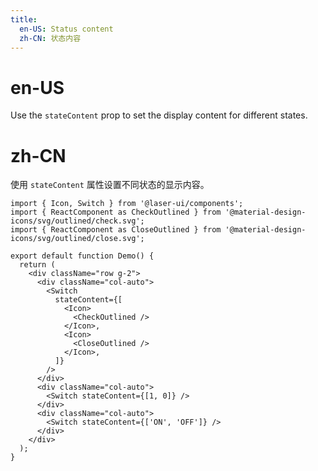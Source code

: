 ```yaml
---
title:
  en-US: Status content
  zh-CN: 状态内容
---
```


# en-US

Use the `stateContent` prop to set the display content for different states.

# zh-CN

使用 `stateContent` 属性设置不同状态的显示内容。

```tsx
import { Icon, Switch } from '@laser-ui/components';
import { ReactComponent as CheckOutlined } from '@material-design-icons/svg/outlined/check.svg';
import { ReactComponent as CloseOutlined } from '@material-design-icons/svg/outlined/close.svg';

export default function Demo() {
  return (
    <div className="row g-2">
      <div className="col-auto">
        <Switch
          stateContent={[
            <Icon>
              <CheckOutlined />
            </Icon>,
            <Icon>
              <CloseOutlined />
            </Icon>,
          ]}
        />
      </div>
      <div className="col-auto">
        <Switch stateContent={[1, 0]} />
      </div>
      <div className="col-auto">
        <Switch stateContent={['ON', 'OFF']} />
      </div>
    </div>
  );
}
```
